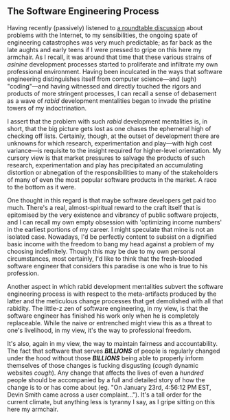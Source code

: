 ## The Software Engineering Process

Having recently (passively) listened to [a roundtable discussion](https://www.cbc.ca/radio/ideas/q-a-ron-deibert-revisits-his-2020-massey-lectures-with-tech-experts-1.6044370) about problems with the Internet, to my sensibilities, the ongoing spate of engineering catastrophes was very much predictable; as far back as the late aughts and early teens if I were pressed to gripe on this here my armchair. As I recall, it was around that time that these various strains of *asinine* development processes started to proliferate and infiltrate my own professional environment. Having been inculcated in the ways that software engineering distinguishes itself from computer science—and (ugh) "coding"—and having witnessed and directly touched the rigors and products of more stringent processes, I can recall a sense of debasement as a wave of *rabid* development mentalities began to invade the pristine towers of my indoctrination.

I assert that the problem with such *rabid* development mentalities is, in short, that the big picture gets lost as one chases the ephemeral high of checking off lists. Certainly, though, at the outset of development there are unknowns for which research, experimentation and play—with high cost variance—is requisite to the insight required for higher-level orientation. My cursory view is that market pressures to salvage the products of such research, experimentation and play has precipitated an accumulating distortion or abnegation of the responsibilities to many of the stakeholders of many of even the most popular software products in the market. A race to the bottom as it were.

One thought in this regard is that maybe software developers get paid too much. There's a real, almost-spiritual reward to the craft itself that is epitomised by the very existence and vibrancy of public software projects, and I can recall my own empty obsession with 'optimizing income numbers' in the earliest portions of my career. I might speculate that mine is not an isolated case. Nowadays, I'd be perfectly content to subsist on a dignified basic income with the freedom to bang my head against a problem of my choosing indefinitely. Though this may be due to my own personal circumstances, most certainly, I'd like to think that the fresh-blooded software engineer that considers this paradise is one who is true to his profession.

Another aspect in which rabid development mentalities subvert the software engineering process is with respect to the meta-artifacts produced by the latter and the meticulous change processes that get demolished with all that rabidity. The little-z zen of software engineering, in my view, is that the software engineer has finished his work only when he is completely replaceable. While the naive or entrenched might view this as a threat to one's livelihood, in my view, it's the way to professional freedom.

It's also, again in my view, the way to maintain fairness and accountability. The fact that software that serves ***BILLIONS*** of people is regularly changed under the hood without those ***BILLIONS*** being able to properly inform themselves of those changes is fucking disgusting (*cough* dynamic websites *cough*). Any change that affects the lives of even a *hundred* people should be accompanied by a full and detailed story of how the change is to or has come about (eg. "On January 23rd, 4:56:12 PM EST, Devin Smith came across a user complaint..."). It's a tall order for the current climate, but anything less is tyranny I say, as I gripe sitting on this here my armchair.
